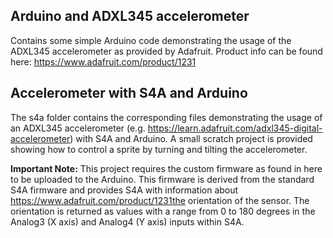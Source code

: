 ## Arduino and ADXL345 accelerometer

Contains some simple Arduino code demonstrating the usage of the ADXL345
accelerometer as provided by Adafruit. Product info can be found here:
https://www.adafruit.com/product/1231

## Accelerometer with S4A and Arduino

The s4a folder contains the corresponding files demonstrating the usage of an ADXL345 accelerometer (e.g. https://learn.adafruit.com/adxl345-digital-accelerometer)
with S4A and Arduino. A small scratch project is provided showing how to control a sprite by turning and tilting the accelerometer. 

**Important Note:** This project requires the custom firmware as found in here to be uploaded to the Arduino.
This firmware is derived from the standard S4A firmware and provides S4A with information about
https://www.adafruit.com/product/1231the orientation of the sensor. The orientation is returned as values with a range from 0 to 180 degrees 
in the Analog3 (X axis) and Analog4 (Y axis) inputs within S4A.

